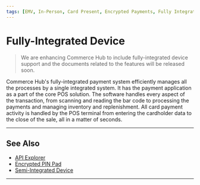 ```yaml
---
tags: [EMV, In-Person, Card Present, Encrypted Payments, Fully Integrated, POS, Terminal, Manual Entry, Track Data]
---
```


# Fully-Integrated Device

<!-- theme: danger -->
> We are enhancing Commerce Hub to include fully-integrated device support and the documents related to the features will be released soon.

Commerce Hub's fully-integrated payment system efficiently manages all the processes by a single integrated system. It has the payment application as a part of the core POS solution. The software handles every aspect of the transaction, from scanning and reading the bar code to processing the payments and managing inventory and replenishment. All card payment activity is handled by the POS terminal from entering the cardholder data to the close of the sale, all in a matter of seconds.

---

## See Also

- [API Explorer](../api/?type=post&path=/payments/v1/charges)
- [Encrypted PIN Pad](?path=docs/In-Person/Integrations/Encrypted-PIN-Pad.md)
- [Semi-Integrated Device](?path=docs/In-Person/Integrations/Semi-Integrated.md)

---
